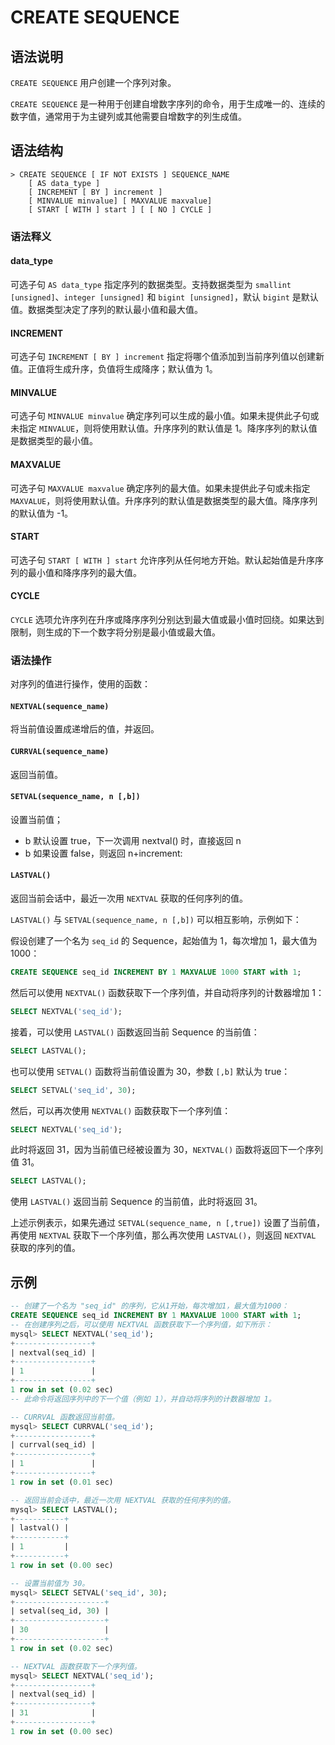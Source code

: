 # **CREATE SEQUENCE**

## **语法说明**

`CREATE SEQUENCE` 用户创建一个序列对象。

`CREATE SEQUENCE` 是一种用于创建自增数字序列的命令，用于生成唯一的、连续的数字值，通常用于为主键列或其他需要自增数字的列生成值。

## **语法结构**

```
> CREATE SEQUENCE [ IF NOT EXISTS ] SEQUENCE_NAME
    [ AS data_type ]
    [ INCREMENT [ BY ] increment ]
    [ MINVALUE minvalue] [ MAXVALUE maxvalue]
    [ START [ WITH ] start ] [ [ NO ] CYCLE ]
```

### 语法释义

#### data_type

可选子句 `AS data_type` 指定序列的数据类型。支持数据类型为 `smallint [unsigned]`、`integer [unsigned]` 和 `bigint [unsigned]`，默认 `bigint` 是默认值。数据类型决定了序列的默认最小值和最大值。

#### INCREMENT

可选子句 `INCREMENT [ BY ] increment` 指定将哪个值添加到当前序列值以创建新值。正值将生成升序，负值将生成降序；默认值为 1。

#### MINVALUE

可选子句 `MINVALUE minvalue` 确定序列可以生成的最小值。如果未提供此子句或未指定 `MINVALUE`，则将使用默认值。升序序列的默认值是 1。降序序列的默认值是数据类型的最小值。

#### MAXVALUE

可选子句 `MAXVALUE maxvalue` 确定序列的最大值。如果未提供此子句或未指定 `MAXVALUE`，则将使用默认值。升序序列的默认值是数据类型的最大值。降序序列的默认值为 -1。

#### START

可选子句 `START [ WITH ] start` 允许序列从任何地方开始。默认起始值是升序序列的最小值和降序序列的最大值。

#### CYCLE

`CYCLE` 选项允许序列在升序或降序序列分别达到最大值或最小值时回绕。如果达到限制，则生成的下一个数字将分别是最小值或最大值。

### 语法操作

对序列的值进行操作，使用的函数：

#### `NEXTVAL(sequence_name)`

将当前值设置成递增后的值，并返回。

#### `CURRVAL(sequence_name)`

返回当前值。

#### `SETVAL(sequence_name, n [,b])`

设置当前值；

- b 默认设置 true，下一次调用 nextval() 时，直接返回 n
- b 如果设置 false，则返回 n+increment:

#### `LASTVAL()`

返回当前会话中，最近一次用 `NEXTVAL` 获取的任何序列的值。

`LASTVAL()` 与 `SETVAL(sequence_name, n [,b])` 可以相互影响，示例如下：
    
假设创建了一个名为 `seq_id` 的 Sequence，起始值为 1，每次增加 1，最大值为 1000：
    
```sql
CREATE SEQUENCE seq_id INCREMENT BY 1 MAXVALUE 1000 START with 1;
```

然后可以使用 `NEXTVAL()` 函数获取下一个序列值，并自动将序列的计数器增加 1：

```sql
SELECT NEXTVAL('seq_id');
```
    
接着，可以使用 `LASTVAL()` 函数返回当前 Sequence 的当前值：

```sql
SELECT LASTVAL();
```
    
也可以使用 `SETVAL()` 函数将当前值设置为 30，参数 `[,b]` 默认为 true：

```sql
SELECT SETVAL('seq_id', 30);
```
    
然后，可以再次使用 `NEXTVAL()` 函数获取下一个序列值：

```sql
SELECT NEXTVAL('seq_id');
```
    
此时将返回 31，因为当前值已经被设置为 30，`NEXTVAL()` 函数将返回下一个序列值 31。
    
```sql
SELECT LASTVAL();
```
    
使用 `LASTVAL()` 返回当前 Sequence 的当前值，此时将返回 31。
    
上述示例表示，如果先通过 `SETVAL(sequence_name, n [,true])` 设置了当前值，再使用 `NEXTVAL` 获取下一个序列值，那么再次使用 `LASTVAL()`，则返回 `NEXTVAL` 获取的序列的值。

## **示例**

```sql
-- 创建了一个名为 "seq_id" 的序列，它从1开始，每次增加1，最大值为1000：
CREATE SEQUENCE seq_id INCREMENT BY 1 MAXVALUE 1000 START with 1;
-- 在创建序列之后，可以使用 NEXTVAL 函数获取下一个序列值，如下所示：
mysql> SELECT NEXTVAL('seq_id');
+-----------------+
| nextval(seq_id) |
+-----------------+
| 1               |
+-----------------+
1 row in set (0.02 sec)
-- 此命令将返回序列中的下一个值（例如 1），并自动将序列的计数器增加 1。

-- CURRVAL 函数返回当前值。
mysql> SELECT CURRVAL('seq_id');
+-----------------+
| currval(seq_id) |
+-----------------+
| 1               |
+-----------------+
1 row in set (0.01 sec)

-- 返回当前会话中，最近一次用 NEXTVAL 获取的任何序列的值。
mysql> SELECT LASTVAL();
+-----------+
| lastval() |
+-----------+
| 1         |
+-----------+
1 row in set (0.00 sec)

-- 设置当前值为 30。
mysql> SELECT SETVAL('seq_id', 30);
+--------------------+
| setval(seq_id, 30) |
+--------------------+
| 30                 |
+--------------------+
1 row in set (0.02 sec)

-- NEXTVAL 函数获取下一个序列值。
mysql> SELECT NEXTVAL('seq_id');
+-----------------+
| nextval(seq_id) |
+-----------------+
| 31              |
+-----------------+
1 row in set (0.00 sec)
```
